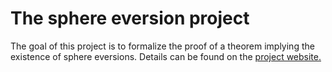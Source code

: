 # The sphere eversion project

The goal of this project is to formalize the proof of a theorem implying the existence of sphere eversions. Details can be found on the [project website.](https://leanprover-community.github.io/sphere-eversion/)
